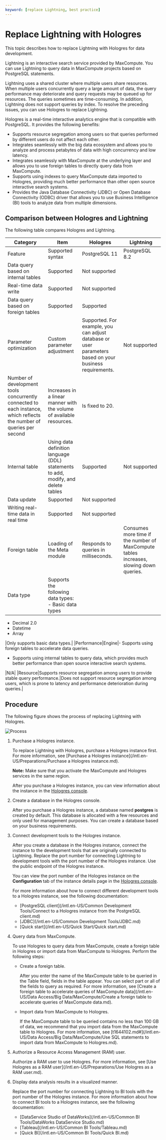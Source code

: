 ```yaml
---
keyword: [replace Lightning, best practice]
---
```


# Replace Lightning with Hologres

This topic describes how to replace Lightning with Hologres for data development.

Lightning is an interactive search service provided by MaxCompute. You can use Lightning to query data in MaxCompute projects based on PostgreSQL statements.

Lightning uses a shared cluster where multiple users share resources. When multiple users concurrently query a large amount of data, the query performance may deteriorate and query requests may be queued up for resources. The queries sometimes are time-consuming. In addition, Lightning does not support queries by index. To resolve the preceding issues, you can use Hologres to replace Lightning.

Hologres is a real-time interactive analytics engine that is compatible with PostgreSQL. It provides the following benefits:

-   Supports resource segregation among users so that queries performed by different users do not affect each other.
-   Integrates seamlessly with the big data ecosystem and allows you to analyze and process petabytes of data with high concurrency and low latency.
-   Integrates seamlessly with MaxCompute at the underlying layer and allows you to use foreign tables to directly query data from MaxCompute.
-   Supports using indexes to query MaxCompute data imported to Hologres, providing much better performance than other open source interactive search systems.
-   Provides the Java Database Connectivity \(JDBC\) or Open Database Connectivity \(ODBC\) driver that allows you to use Business Intelligence \(BI\) tools to analyze data from multiple dimensions.

## Comparison between Hologres and Lightning

The following table compares Hologres and Lightning.

|Category|Item|Hologres|Lightning|
|--------|----|--------|---------|
|Feature|Supported syntax|PostgreSQL 11|PostgreSQL 8.2|
|Data query based on internal tables|Supported|Not supported|
|Real-time data write|Supported|Not supported|
|Data query based on foreign tables|Supported|Supported|
|Parameter optimization|Custom parameter adjustment|Supported. For example, you can adjust database or user parameters based on your business requirements.|Not supported|
|Number of development tools concurrently connected to each instance, which reflects the number of queries per second|Increases in a linear manner with the volume of available resources.|Is fixed to 20.|
|Internal table|Using data definition language \(DDL\) statements to add, modify, and delete tables|Supported|Not supported|
|Data update|Supported|Not supported|
|Writing real-time data in real time|Supported|Not supported|
|Foreign table|Loading of the Meta module|Responds to queries in milliseconds.|Consumes more time if the number of MaxCompute tables increases, slowing down queries.|
|Data type|Supports the following data types: -   Basic data types
-   Decimal 2.0
-   Datetime
-   Array

|Only supports basic data types.|
|Performance|Engine|-   Supports using foreign tables to accelerate data queries.
-   Supports using internal tables to query data, which provides much better performance than open source interactive search systems.

|N/A|
|Resource|Supports resource segregation among users to provide stable query performance.|Does not support resource segregation among users, which is prone to latency and performance deterioration during queries.|

## Procedure

The following figure shows the process of replacing Lightning with Hologres.

![Process](https://static-aliyun-doc.oss-accelerate.aliyuncs.com/assets/img/en-US/0706651161/p129010.png)

1.  Purchase a Hologres instance.

    To replace Lightning with Hologres, purchase a Hologres instance first. For more information, see [Purchase a Hologres instance](/intl.en-US/Preparations/Purchase a Hologres instance.md).

    **Note:** Make sure that you activate the MaxCompute and Hologres services in the same region.

    After you purchase a Hologres instance, you can view information about the instance in the [Hologres console](https://hologram.console.aliyun.com/#/instance).

2.  Create a database in the Hologres console.

    After you purchase a Hologres instance, a database named **postgres** is created by default. This database is allocated with a few resources and only used for management purposes. You can create a database based on your business requirements.

3.  Connect development tools to the Hologres instance.

    After you create a database in the Hologres instance, connect the instance to the development tools that are originally connected to Lightning. Replace the port number for connecting Lightning to development tools with the port number of the Hologres instance. Use the public endpoint of the Hologres instance.

    You can view the port number of the Hologres instance on the **Configuration** tab of the instance details page in the [Hologres console](https://hologram.console.aliyun.com/#/instance).

    For more information about how to connect different development tools to a Hologres instance, see the following documentation:

    -   [PostgreSQL client](/intl.en-US/Common Development Tools/Connect to a Hologres instance from the PostgreSQL client.md)
    -   [JDBC](/intl.en-US/Common Development Tools/JDBC.md)
    -   [Quick start](/intl.en-US/Quick Start/Quick start.md)
4.  Query data from MaxCompute.

    To use Hologres to query data from MaxCompute, create a foreign table in Hologres or import data from MaxCompute to Hologres. Perform the following steps:

    -   Create a foreign table.

        After you enter the name of the MaxCompute table to be queried in the Table field, fields in the table appear. You can select part or all of the fields to query as required. For more information, see [Create a foreign table to accelerate queries of MaxCompute data](/intl.en-US/Data Access/Big Data/MaxCompute/Create a foreign table to accelerate queries of MaxCompute data.md).

    -   Import data from MaxCompute to Hologres.

        If the MaxCompute table to be queried contains no less than 100 GB of data, we recommend that you import data from the MaxCompute table to Hologres. For more information, see [t1644102.md\#](/intl.en-US/Data Access/Big Data/MaxCompute/Use SQL statements to import data from MaxCompute to Hologres.md).

5.  Authorize a Resource Access Management \(RAM\) user.

    Authorize a RAM user to use Hologres. For more information, see [Use Hologres as a RAM user](/intl.en-US/Preparations/Use Hologres as a RAM user.md).

6.  Display data analysis results in a visualized manner.

    Replace the port number for connecting Lightning to BI tools with the port number of the Hologres instance. For more information about how to connect BI tools to a Hologres instance, see the following documentation:

    -   [DataService Studio of DataWorks](/intl.en-US/Common BI Tools/DataWorks DataService Studio.md)
    -   [Tableau](/intl.en-US/Common BI Tools/Tableau.md)
    -   [Quick BI](/intl.en-US/Common BI Tools/Quick BI.md)


